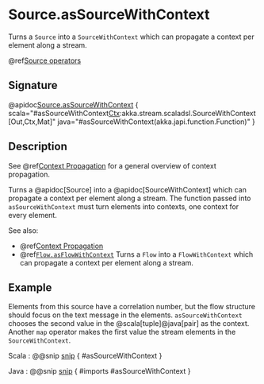 # Source.asSourceWithContext

Turns a `Source` into a `SourceWithContext` which can propagate a context per element along a stream.

@ref[Source operators](../index.md#source-operators)

## Signature

@apidoc[Source.asSourceWithContext](Source) { scala="#asSourceWithContext[Ctx](f:Out=&gt;Ctx):akka.stream.scaladsl.SourceWithContext[Out,Ctx,Mat]" java="#asSourceWithContext(akka.japi.function.Function)" }

## Description

See @ref[Context Propagation](../../stream-context.md) for a general overview of context propagation.

Turns a @apidoc[Source] into a @apidoc[SourceWithContext] which can propagate a context per element along a stream.
The function passed into `asSourceWithContext` must turn elements into contexts, one context for every element.

See also:

* @ref[Context Propagation](../../stream-context.md)
* @ref[`Flow.asFlowWithContext`](../Flow/asFlowWithContext.md) Turns a `Flow` into a `FlowWithContext` which can propagate a context per element along a stream.


## Example

Elements from this source have a correlation number, but the flow structure should focus on the text message in the elements. `asSourceWithContext` chooses the second value in the @scala[tuple]@java[pair] as the context. Another `map` operator makes the first value the stream elements in the `SourceWithContext`. 

Scala
:  @@snip [snip](/akka-docs/src/test/scala/docs/stream/operators/WithContextSpec.scala) { #asSourceWithContext }

Java
:  @@snip [snip](/akka-docs/src/test/java/jdocs/stream/operators/WithContextTest.java) { #imports #asSourceWithContext }
